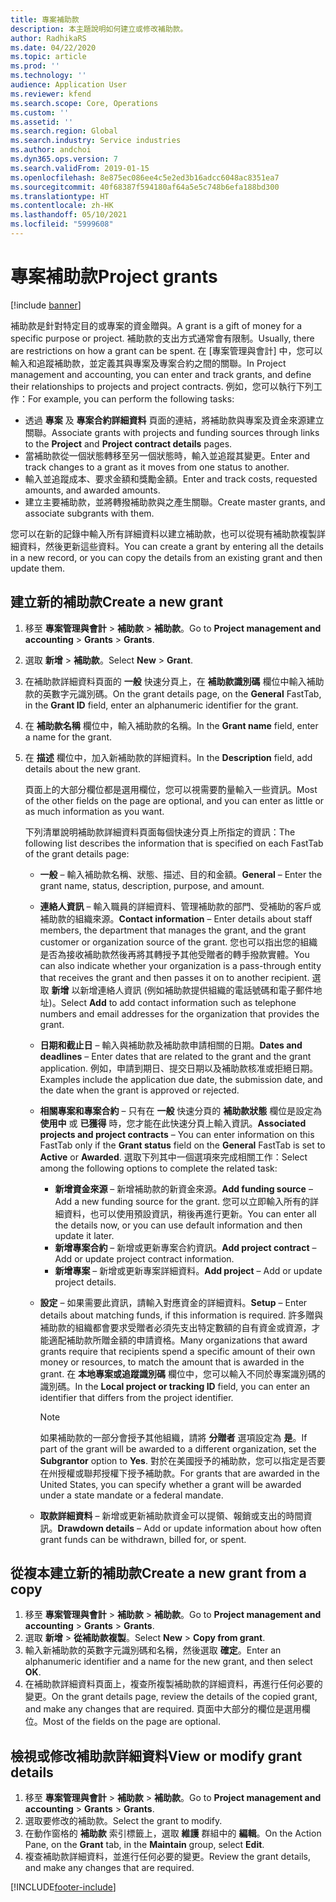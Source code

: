 ```yaml
---
title: 專案補助款
description: 本主題說明如何建立或修改補助款。
author: RadhikaRS
ms.date: 04/22/2020
ms.topic: article
ms.prod: ''
ms.technology: ''
audience: Application User
ms.reviewer: kfend
ms.search.scope: Core, Operations
ms.custom: ''
ms.assetid: ''
ms.search.region: Global
ms.search.industry: Service industries
ms.author: andchoi
ms.dyn365.ops.version: 7
ms.search.validFrom: 2019-01-15
ms.openlocfilehash: 8e875ec086ee4c5e2ed3b16adcc6048ac8351ea7
ms.sourcegitcommit: 40f68387f594180af64a5e5c748b6efa188bd300
ms.translationtype: HT
ms.contentlocale: zh-HK
ms.lasthandoff: 05/10/2021
ms.locfileid: "5999608"
---
```

# <a name="project-grants"></a><span data-ttu-id="96bb4-103">專案補助款</span><span class="sxs-lookup"><span data-stu-id="96bb4-103">Project grants</span></span>

[!include [banner](../includes/banner.md)]

<span data-ttu-id="96bb4-104">補助款是針對特定目的或專案的資金贈與。</span><span class="sxs-lookup"><span data-stu-id="96bb4-104">A grant is a gift of money for a specific purpose or project.</span></span> <span data-ttu-id="96bb4-105">補助款的支出方式通常會有限制。</span><span class="sxs-lookup"><span data-stu-id="96bb4-105">Usually, there are restrictions on how a grant can be spent.</span></span> <span data-ttu-id="96bb4-106">在 [專案管理與會計] 中，您可以輸入和追蹤補助款，並定義其與專案及專案合約之間的關聯。</span><span class="sxs-lookup"><span data-stu-id="96bb4-106">In Project management and accounting, you can enter and track grants, and define their relationships to projects and project contracts.</span></span> <span data-ttu-id="96bb4-107">例如，您可以執行下列工作：</span><span class="sxs-lookup"><span data-stu-id="96bb4-107">For example, you can perform the following tasks:</span></span>

- <span data-ttu-id="96bb4-108">透過 **專案** 及 **專案合約詳細資料** 頁面的連結，將補助款與專案及資金來源建立關聯。</span><span class="sxs-lookup"><span data-stu-id="96bb4-108">Associate grants with projects and funding sources through links to the **Project** and **Project contract details** pages.</span></span>
- <span data-ttu-id="96bb4-109">當補助款從一個狀態轉移至另一個狀態時，輸入並追蹤其變更。</span><span class="sxs-lookup"><span data-stu-id="96bb4-109">Enter and track changes to a grant as it moves from one status to another.</span></span>
- <span data-ttu-id="96bb4-110">輸入並追蹤成本、要求金額和獎勵金額。</span><span class="sxs-lookup"><span data-stu-id="96bb4-110">Enter and track costs, requested amounts, and awarded amounts.</span></span>
- <span data-ttu-id="96bb4-111">建立主要補助款，並將轉撥補助款與之產生關聯。</span><span class="sxs-lookup"><span data-stu-id="96bb4-111">Create master grants, and associate subgrants with them.</span></span>

<span data-ttu-id="96bb4-112">您可以在新的記錄中輸入所有詳細資料以建立補助款，也可以從現有補助款複製詳細資料，然後更新這些資料。</span><span class="sxs-lookup"><span data-stu-id="96bb4-112">You can create a grant by entering all the details in a new record, or you can copy the details from an existing grant and then update them.</span></span>

## <a name="create-a-new-grant"></a><span data-ttu-id="96bb4-113">建立新的補助款</span><span class="sxs-lookup"><span data-stu-id="96bb4-113">Create a new grant</span></span>

1. <span data-ttu-id="96bb4-114">移至 **專案管理與會計** \> **補助款** \> **補助款**。</span><span class="sxs-lookup"><span data-stu-id="96bb4-114">Go to **Project management and accounting** \> **Grants** \> **Grants**.</span></span>
2. <span data-ttu-id="96bb4-115">選取 **新增** \> **補助款**。</span><span class="sxs-lookup"><span data-stu-id="96bb4-115">Select **New** \> **Grant**.</span></span>
3. <span data-ttu-id="96bb4-116">在補助款詳細資料頁面的 **一般** 快速分頁上，在 **補助款識別碼** 欄位中輸入補助款的英數字元識別碼。</span><span class="sxs-lookup"><span data-stu-id="96bb4-116">On the grant details page, on the **General** FastTab, in the **Grant ID** field, enter an alphanumeric identifier for the grant.</span></span>
4. <span data-ttu-id="96bb4-117">在 **補助款名稱** 欄位中，輸入補助款的名稱。</span><span class="sxs-lookup"><span data-stu-id="96bb4-117">In the **Grant name** field, enter a name for the grant.</span></span>
5. <span data-ttu-id="96bb4-118">在 **描述** 欄位中，加入新補助款的詳細資料。</span><span class="sxs-lookup"><span data-stu-id="96bb4-118">In the **Description** field, add details about the new grant.</span></span>

    <span data-ttu-id="96bb4-119">頁面上的大部分欄位都是選用欄位，您可以視需要酌量輸入一些資訊。</span><span class="sxs-lookup"><span data-stu-id="96bb4-119">Most of the other fields on the page are optional, and you can enter as little or as much information as you want.</span></span>

    <span data-ttu-id="96bb4-120">下列清單說明補助款詳細資料頁面每個快速分頁上所指定的資訊：</span><span class="sxs-lookup"><span data-stu-id="96bb4-120">The following list describes the information that is specified on each FastTab of the grant details page:</span></span>

    - <span data-ttu-id="96bb4-121">**一般** – 輸入補助款名稱、狀態、描述、目的和金額。</span><span class="sxs-lookup"><span data-stu-id="96bb4-121">**General** – Enter the grant name, status, description, purpose, and amount.</span></span>
    - <span data-ttu-id="96bb4-122">**連絡人資訊** – 輸入職員的詳細資料、管理補助款的部門、受補助的客戶或補助款的組織來源。</span><span class="sxs-lookup"><span data-stu-id="96bb4-122">**Contact information** – Enter details about staff members, the department that manages the grant, and the grant customer or organization source of the grant.</span></span> <span data-ttu-id="96bb4-123">您也可以指出您的組織是否為接收補助款然後再將其轉授予其他受贈者的轉手撥款實體。</span><span class="sxs-lookup"><span data-stu-id="96bb4-123">You can also indicate whether your organization is a pass-through entity that receives the grant and then passes it on to another recipient.</span></span> <span data-ttu-id="96bb4-124">選取 **新增** 以新增連絡人資訊 (例如補助款提供組織的電話號碼和電子郵件地址)。</span><span class="sxs-lookup"><span data-stu-id="96bb4-124">Select **Add** to add contact information such as telephone numbers and email addresses for the organization that provides the grant.</span></span>
    - <span data-ttu-id="96bb4-125">**日期和截止日** – 輸入與補助款及補助款申請相關的日期。</span><span class="sxs-lookup"><span data-stu-id="96bb4-125">**Dates and deadlines** – Enter dates that are related to the grant and the grant application.</span></span> <span data-ttu-id="96bb4-126">例如，申請到期日、提交日期以及補助款核准或拒絕日期。</span><span class="sxs-lookup"><span data-stu-id="96bb4-126">Examples include the application due date, the submission date, and the date when the grant is approved or rejected.</span></span>
    - <span data-ttu-id="96bb4-127">**相關專案和專案合約** – 只有在 **一般** 快速分頁的 **補助款狀態** 欄位是設定為 **使用中** 或 **已獲得** 時，您才能在此快速分頁上輸入資訊。</span><span class="sxs-lookup"><span data-stu-id="96bb4-127">**Associated projects and project contracts** – You can enter information on this FastTab only if the **Grant status** field on the **General** FastTab is set to **Active** or **Awarded**.</span></span> <span data-ttu-id="96bb4-128">選取下列其中一個選項來完成相關工作：</span><span class="sxs-lookup"><span data-stu-id="96bb4-128">Select among the following options to complete the related task:</span></span>

        - <span data-ttu-id="96bb4-129">**新增資金來源** – 新增補助款的新資金來源。</span><span class="sxs-lookup"><span data-stu-id="96bb4-129">**Add funding source** – Add a new funding source for the grant.</span></span> <span data-ttu-id="96bb4-130">您可以立即輸入所有的詳細資料，也可以使用預設資訊，稍後再進行更新。</span><span class="sxs-lookup"><span data-stu-id="96bb4-130">You can enter all the details now, or you can use default information and then update it later.</span></span>
        - <span data-ttu-id="96bb4-131">**新增專案合約** – 新增或更新專案合約資訊。</span><span class="sxs-lookup"><span data-stu-id="96bb4-131">**Add project contract** – Add or update project contract information.</span></span>
        - <span data-ttu-id="96bb4-132">**新增專案** – 新增或更新專案詳細資料。</span><span class="sxs-lookup"><span data-stu-id="96bb4-132">**Add project** – Add or update project details.</span></span>

    - <span data-ttu-id="96bb4-133">**設定** – 如果需要此資訊，請輸入對應資金的詳細資料。</span><span class="sxs-lookup"><span data-stu-id="96bb4-133">**Setup** – Enter details about matching funds, if this information is required.</span></span> <span data-ttu-id="96bb4-134">許多贈與補助款的組織都會要求受贈者必須先支出特定數額的自有資金或資源，才能適配補助款所贈金額的申請資格。</span><span class="sxs-lookup"><span data-stu-id="96bb4-134">Many organizations that award grants require that recipients spend a specific amount of their own money or resources, to match the amount that is awarded in the grant.</span></span> <span data-ttu-id="96bb4-135">在 **本地專案或追蹤識別碼** 欄位中，您可以輸入不同於專案識別碼的識別碼。</span><span class="sxs-lookup"><span data-stu-id="96bb4-135">In the **Local project or tracking ID** field, you can enter an identifier that differs from the project identifier.</span></span>

        > [!NOTE]
        > <span data-ttu-id="96bb4-136">如果補助款的一部分會授予其他組織，請將 **分贈者** 選項設定為 **是**。</span><span class="sxs-lookup"><span data-stu-id="96bb4-136">If part of the grant will be awarded to a different organization, set the **Subgrantor** option to **Yes**.</span></span> <span data-ttu-id="96bb4-137">對於在美國授予的補助款，您可以指定是否要在州授權或聯邦授權下授予補助款。</span><span class="sxs-lookup"><span data-stu-id="96bb4-137">For grants that are awarded in the United States, you can specify whether a grant will be awarded under a state mandate or a federal mandate.</span></span>

    - <span data-ttu-id="96bb4-138">**取款詳細資料** – 新增或更新補助款資金可以提領、報銷或支出的時間資訊。</span><span class="sxs-lookup"><span data-stu-id="96bb4-138">**Drawdown details** – Add or update information about how often grant funds can be withdrawn, billed for, or spent.</span></span>

## <a name="create-a-new-grant-from-a-copy"></a><span data-ttu-id="96bb4-139">從複本建立新的補助款</span><span class="sxs-lookup"><span data-stu-id="96bb4-139">Create a new grant from a copy</span></span>

1. <span data-ttu-id="96bb4-140">移至 **專案管理與會計** \> **補助款** \> **補助款**。</span><span class="sxs-lookup"><span data-stu-id="96bb4-140">Go to **Project management and accounting** \> **Grants** \> **Grants**.</span></span>
2. <span data-ttu-id="96bb4-141">選取 **新增** \> **從補助款複製**。</span><span class="sxs-lookup"><span data-stu-id="96bb4-141">Select **New** \> **Copy from grant**.</span></span>
3. <span data-ttu-id="96bb4-142">輸入新補助款的英數字元識別碼和名稱，然後選取 **確定**。</span><span class="sxs-lookup"><span data-stu-id="96bb4-142">Enter an alphanumeric identifier and a name for the new grant, and then select **OK**.</span></span>
4. <span data-ttu-id="96bb4-143">在補助款詳細資料頁面上，複查所複製補助款的詳細資料，再進行任何必要的變更。</span><span class="sxs-lookup"><span data-stu-id="96bb4-143">On the grant details page, review the details of the copied grant, and make any changes that are required.</span></span> <span data-ttu-id="96bb4-144">頁面中大部分的欄位是選用欄位。</span><span class="sxs-lookup"><span data-stu-id="96bb4-144">Most of the fields on the page are optional.</span></span>

## <a name="view-or-modify-grant-details"></a><span data-ttu-id="96bb4-145">檢視或修改補助款詳細資料</span><span class="sxs-lookup"><span data-stu-id="96bb4-145">View or modify grant details</span></span>

1. <span data-ttu-id="96bb4-146">移至 **專案管理與會計** \> **補助款** \> **補助款**。</span><span class="sxs-lookup"><span data-stu-id="96bb4-146">Go to **Project management and accounting** \> **Grants** \> **Grants**.</span></span>
2. <span data-ttu-id="96bb4-147">選取要修改的補助款。</span><span class="sxs-lookup"><span data-stu-id="96bb4-147">Select the grant to modify.</span></span>
3. <span data-ttu-id="96bb4-148">在動作窗格的 **補助款** 索引標籤上，選取 **維護** 群組中的 **編輯**。</span><span class="sxs-lookup"><span data-stu-id="96bb4-148">On the Action Pane, on the **Grant** tab, in the **Maintain** group, select **Edit**.</span></span>
4. <span data-ttu-id="96bb4-149">複查補助款詳細資料，並進行任何必要的變更。</span><span class="sxs-lookup"><span data-stu-id="96bb4-149">Review the grant details, and make any changes that are required.</span></span>


[!INCLUDE[footer-include](../includes/footer-banner.md)]